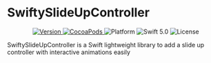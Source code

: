 # SwiftySlideUpController

<p align="center">
    <a href="https://github.com/DavidMorenoDWeb/SwiftySlideUpController">
        <img src="https://badge.fury.io/gh/DavidMorenoDWeb%2FSwiftySlideUpController.svg?style=flat" alt="Version" />
    </a>
    <a href="https://cocoapods.org/pods/SwiftySlideUpController">
        <img src="https://img.shields.io/cocoapods/v/SwiftySlideUpController.svg?style=flat" alt="CocoaPods" />
    </a>
    <img src="https://img.shields.io/cocoapods/p/SwiftySlideUpController.svg?style=flat" alt="Platform" />
    <img src="https://img.shields.io/badge/Swift-5.0-orange.svg" alt="Swift 5.0" />
    <img src="https://badges.frapsoft.com/os/mit/mit.svg?style=flat&v=102" alt="License" />
</p>

SwiftySlideUpController is a Swift lightweight library to add a slide up controller with interactive animations easily

